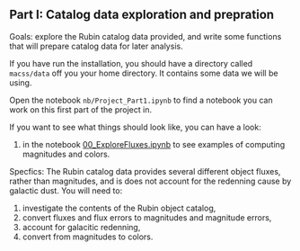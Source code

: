## Part I: Catalog data exploration and prepration

Goals: explore the Rubin catalog data provided, and write some functions that will prepare catalog data for later analysis.

If you have run the installation, you should have a directory called `macss/data` off you your home directory.  It contains some data we will be using.

Open the notebook `nb/Project_Part1.ipynb` to find a notebook you can work on this first part of the project in.


If you want to see what things should look like, you can have a look:

1. in the notebook [00_ExploreFluxes.ipynb](https://github.com/KIPAC/MACSS/blob/main/nb/00_ExploreFluxes.ipynb) to see examples of computing magnitudes and colors.


Specfics:  The Rubin catalog data provides several different object fluxes, rather than magnitudes, and is does not account for the redenning cause by galactic dust.
You will need to:

1. investigate the contents of the Rubin object catalog,
2. convert fluxes and flux errors to magnitudes and magnitude errors,
3. account for galacitic redenning,
4. convert from magnitudes to colors.


